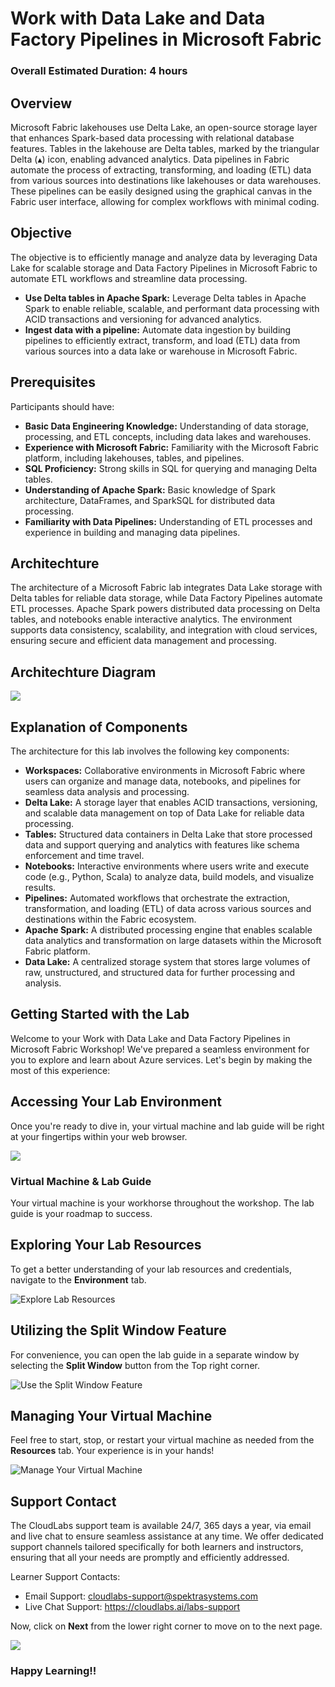 # Work with Data Lake and Data Factory Pipelines in Microsoft Fabric​

### Overall Estimated Duration: 4 hours

## Overview

Microsoft Fabric lakehouses use Delta Lake, an open-source storage layer that enhances Spark-based data processing with relational database features. Tables in the lakehouse are Delta tables, marked by the triangular Delta (▴) icon, enabling advanced analytics. Data pipelines in Fabric automate the process of extracting, transforming, and loading (ETL) data from various sources into destinations like lakehouses or data warehouses. These pipelines can be easily designed using the graphical canvas in the Fabric user interface, allowing for complex workflows with minimal coding.

## Objective

The objective is to efficiently manage and analyze data by leveraging Data Lake for scalable storage and Data Factory Pipelines in Microsoft Fabric to automate ETL workflows and streamline data processing.

- **Use Delta tables in Apache Spark:** Leverage Delta tables in Apache Spark to enable reliable, scalable, and performant data processing with ACID transactions and versioning for advanced analytics.
- **Ingest data with a pipeline:** Automate data ingestion by building pipelines to efficiently extract, transform, and load (ETL) data from various sources into a data lake or warehouse in Microsoft Fabric.


## Prerequisites

Participants should have:

- **Basic Data Engineering Knowledge:** Understanding of data storage, processing, and ETL concepts, including data lakes and warehouses.
- **Experience with Microsoft Fabric:** Familiarity with the Microsoft Fabric platform, including lakehouses, tables, and pipelines.
- **SQL Proficiency:** Strong skills in SQL for querying and managing Delta tables.
- **Understanding of Apache Spark:** Basic knowledge of Spark architecture, DataFrames, and SparkSQL for distributed data processing.
- **Familiarity with Data Pipelines:** Understanding of ETL processes and experience in building and managing data pipelines.

## Architechture

The architecture of a Microsoft Fabric lab integrates Data Lake storage with Delta tables for reliable data storage, while Data Factory Pipelines automate ETL processes. Apache Spark powers distributed data processing on Delta tables, and notebooks enable interactive analytics. The environment supports data consistency, scalability, and integration with cloud services, ensuring secure and efficient data management and processing.

## Architechture Diagram

![](./Images/arch-diag.png)

## Explanation of Components

The architecture for this lab involves the following key components:

- **Workspaces:** Collaborative environments in Microsoft Fabric where users can organize and manage data, notebooks, and pipelines for seamless data analysis and processing.
- **Delta Lake:** A storage layer that enables ACID transactions, versioning, and scalable data management on top of Data Lake for reliable data processing.
- **Tables:** Structured data containers in Delta Lake that store processed data and support querying and analytics with features like schema enforcement and time travel.
- **Notebooks:** Interactive environments where users write and execute code (e.g., Python, Scala) to analyze data, build models, and visualize results.
- **Pipelines:** Automated workflows that orchestrate the extraction, transformation, and loading (ETL) of data across various sources and destinations within the Fabric ecosystem.
- **Apache Spark:** A distributed processing engine that enables scalable data analytics and transformation on large datasets within the Microsoft Fabric platform.
- **Data Lake:** A centralized storage system that stores large volumes of raw, unstructured, and structured data for further processing and analysis.

## Getting Started with the Lab

Welcome to your Work with Data Lake and Data Factory Pipelines in Microsoft Fabric​ Workshop! We've prepared a seamless environment for you to explore and learn about Azure services. Let's begin by making the most of this experience:

## Accessing Your Lab Environment
 
Once you're ready to dive in, your virtual machine and lab guide will be right at your fingertips within your web browser.

![](./Images/labguide.png)

### Virtual Machine & Lab Guide
 
Your virtual machine is your workhorse throughout the workshop. The lab guide is your roadmap to success.
 
## Exploring Your Lab Resources
 
To get a better understanding of your lab resources and credentials, navigate to the **Environment** tab.
 
![Explore Lab Resources](./Images/env.png)
 
## Utilizing the Split Window Feature
 
For convenience, you can open the lab guide in a separate window by selecting the **Split Window** button from the Top right corner.
 
![Use the Split Window Feature](./Images/spl.png)
 
## Managing Your Virtual Machine
 
Feel free to start, stop, or restart your virtual machine as needed from the **Resources** tab. Your experience is in your hands!

![Manage Your Virtual Machine](./Images/res.png)

## Support Contact
 
The CloudLabs support team is available 24/7, 365 days a year, via email and live chat to ensure seamless assistance at any time. We offer dedicated support channels tailored specifically for both learners and instructors, ensuring that all your needs are promptly and efficiently addressed.

Learner Support Contacts:
- Email Support: cloudlabs-support@spektrasystems.com
- Live Chat Support: https://cloudlabs.ai/labs-support

Now, click on **Next** from the lower right corner to move on to the next page.

![](./Images/lab-next.png)

### Happy Learning!!
